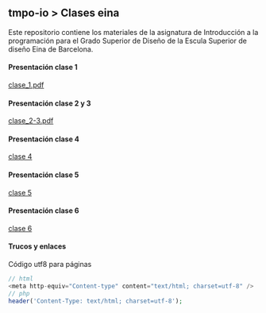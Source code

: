 
## tmpo-io > Clases eina

Este repositorio contiene los materiales de la asignatura de Introducción a la programación para el Grado Superior de Diseño de la Escula Superior de diseño Eina de Barcelona.

#### Presentación clase 1
[clase_1.pdf](clase_1.pdf)

#### Presentación clase 2 y 3
[clase_2-3.pdf](clase_2-3.pdf)

#### Presentación clase 4
[clase 4](clase4.md)

#### Presentación clase 5
[clase 5](clase5.md)


#### Presentación clase 6
[clase 6](clase6.md)

#### Trucos y enlaces

Código utf8 para páginas

```php
// html
<meta http-equiv="Content-type" content="text/html; charset=utf-8" />
// php
header('Content-Type: text/html; charset=utf-8');
```
